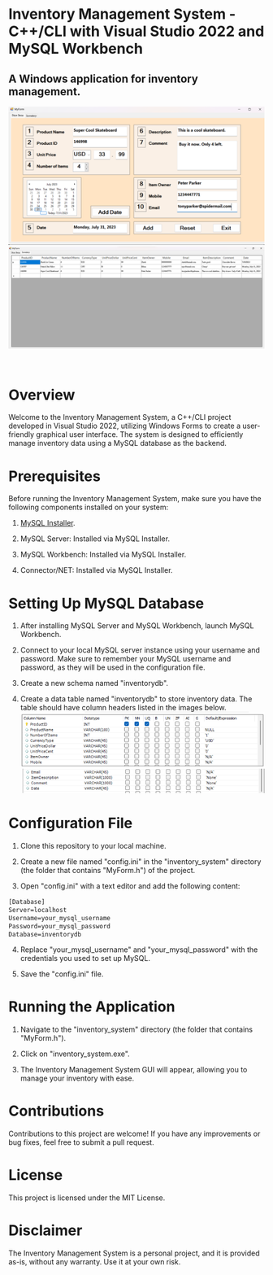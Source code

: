 # Inventory Management System - C++/CLI with Visual Studio 2022 and MySQL Workbench

## A Windows application for inventory management.
![GUI](GUI.png)
![DataTable](datatable.png)

&nbsp;

# Overview
Welcome to the Inventory Management System, a C++/CLI project developed in Visual Studio 2022, utilizing Windows Forms to create a user-friendly graphical user interface. The system is designed to efficiently manage inventory data using a MySQL database as the backend.

# Prerequisites
Before running the Inventory Management System, make sure you have the following components installed on your system:

1. [MySQL Installer](https://dev.mysql.com/downloads/installer/).

2. MySQL Server: Installed via MySQL Installer.

3. MySQL Workbench: Installed via MySQL Installer.

4. Connector/NET: Installed via MySQL Installer.

# Setting Up MySQL Database
1. After installing MySQL Server and MySQL Workbench, launch MySQL Workbench.

2. Connect to your local MySQL server instance using your username and password. Make sure to remember your MySQL username and password, as they will be used in the configuration file.

3. Create a new schema named "inventorydb".

4. Create a data table named "inventorydb" to store inventory data. The table should have column headers listed in the images below.
![Column headers Image 1](columnheader1.png)
![Column headers Image 2](columnheader2.png)

# Configuration File
1. Clone this repository to your local machine.

2. Create a new file named "config.ini" in the "inventory_system" directory (the folder that contains "MyForm.h") of the project.

3. Open "config.ini" with a text editor and add the following content:
```
[Database]
Server=localhost
Username=your_mysql_username
Password=your_mysql_password
Database=inventorydb
```
4. Replace "your_mysql_username" and "your_mysql_password" with the credentials you used to set up MySQL.

5. Save the "config.ini" file.

# Running the Application

1. Navigate to the "inventory_system" directory (the folder that contains "MyForm.h").

2. Click on "inventory_system.exe".

3. The Inventory Management System GUI will appear, allowing you to manage your inventory with ease.

# Contributions
Contributions to this project are welcome! If you have any improvements or bug fixes, feel free to submit a pull request.

# License
This project is licensed under the MIT License.

# Disclaimer
The Inventory Management System is a personal project, and it is provided as-is, without any warranty. Use it at your own risk.
